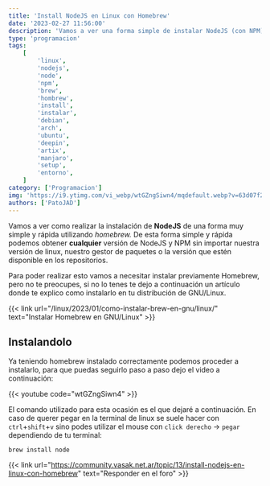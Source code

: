 ```yaml
---
title: 'Install NodeJS en Linux con Homebrew'
date: '2023-02-27 11:56:00'
description: 'Vamos a ver una forma simple de instalar NodeJS (con NPM) en cuaqluier GNU/Linux sin importar tu gestor de paquetes usando Homebrew'
type: 'programacion'
tags:
    [
        'linux',
        'nodejs',
        'node',
        'npm',
        'brew',
        'hombrew',
        'install',
        'instalar',
        'debian',
        'arch',
        'ubuntu',
        'deepin',
        'artix',
        'manjaro',
        'setup',
        'entorno',
    ]
category: ['Programacion']
img: 'https://i9.ytimg.com/vi_webp/wtGZngSiwn4/mqdefault.webp?v=63d07f2a&sqp=CJyN858G&rs=AOn4CLB2_2mtqIC0VnEx4HIXIy8rkxmAoA'
authors: ['PatoJAD']
---
```


Vamos a ver como realizar la instalación de **NodeJS** de una forma muy simple y rápida utilizando _homebrew._ De esta forma simple y rápida podemos obtener **cualquier** versión de NodeJS y NPM sin importar nuestra versión de linux, nuestro gestor de paquetes o la versión que estén disponible en los repositorios.

Para poder realizar esto vamos a necesitar instalar previamente Homebrew, pero no te preocupes, si no lo tenes te dejo a continuación un artículo donde te explico como instalarlo en tu distribución de GNU/Linux.

{{< link url="/linux/2023/01/como-instalar-brew-en-gnu/linux/" text="Instalar Homebrew en GNU/Linux" >}}

## Instalandolo

Ya teniendo homebrew instalado correctamente podemos proceder a instalarlo, para que puedas seguirlo paso a paso dejo el video a continuación:

{{< youtube code="wtGZngSiwn4" >}}

El comando utilizado para esta ocasión es el que dejaré a continuación. En caso de querer pegar en la terminal de linux se suele hacer con `ctrl`+`shift`+`v` sino podes utilizar el mouse con `click derecho` -> `pegar` dependiendo de tu terminal:

```shell
brew install node
```

{{< link url="https://community.vasak.net.ar/topic/13/install-nodejs-en-linux-con-homebrew" text="Responder en el foro" >}}
